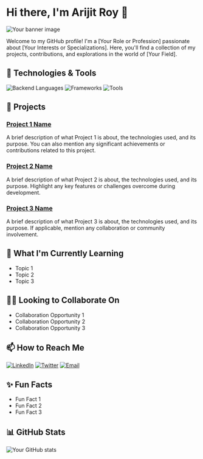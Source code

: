 # Hi there, I'm Arijit Roy 👋

![Your banner image](https://yourbannerimageurl.com)

Welcome to my GitHub profile! I'm a [Your Role or Profession] passionate about [Your Interests or Specializations]. Here, you'll find a collection of my projects, contributions, and explorations in the world of [Your Field].

## 🔧 Technologies & Tools

![Backend Languages](https://img.shields.io/badge/Languages-C%23%20%7c%20Python%20%7C%20Java%20%7C%20C-green?style=flat)
![Frameworks](https://img.shields.io/badge/Frameworks-React%20%7C%20Node.js%20%7C%20Django%20%7C%20Spring%20%7C%20Rails-informational?style=flat&logoColor=white&color=2bbc8a)
![Tools](https://img.shields.io/badge/Tools-Git%20%7C%20Docker%20%7C%20Kubernetes%20%7C%20Jenkins%20%7C%20AWS-informational?style=flat&logoColor=white&color=2bbc8a)

## 🚀 Projects

### [Project 1 Name](https://github.com/yourusername/project1)
A brief description of what Project 1 is about, the technologies used, and its purpose. You can also mention any significant achievements or contributions related to this project.

### [Project 2 Name](https://github.com/yourusername/project2)
A brief description of what Project 2 is about, the technologies used, and its purpose. Highlight any key features or challenges overcome during development.

### [Project 3 Name](https://github.com/yourusername/project3)
A brief description of what Project 3 is about, the technologies used, and its purpose. If applicable, mention any collaboration or community involvement.

## 🌱 What I'm Currently Learning

- Topic 1
- Topic 2
- Topic 3

## 👯‍♀️ Looking to Collaborate On

- Collaboration Opportunity 1
- Collaboration Opportunity 2
- Collaboration Opportunity 3

## 📫 How to Reach Me

[![LinkedIn](https://img.shields.io/badge/LinkedIn-Your%20Name-blue?style=flat&logo=linkedin)](https://www.linkedin.com/in/yourusername)
[![Twitter](https://img.shields.io/badge/Twitter-@yourusername-1DA1F2?style=flat&logo=twitter&logoColor=white)](https://twitter.com/yourusername)
[![Email](https://img.shields.io/badge/Email-your.email@example.com-2bbc8a?style=flat&logo=gmail&logoColor=white)](mailto:your.email@example.com)

## ✨ Fun Facts

- Fun Fact 1
- Fun Fact 2
- Fun Fact 3

## 📊 GitHub Stats

![Your GitHub stats](https://github-readme-stats.vercel.app/api?username=aroyofficial&show_icons=true&theme=radical)
